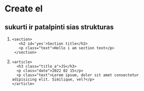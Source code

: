 # Create el

## sukurti ir patalpinti sias strukturas

1. ```
   <section>
      <h2 id='yes'>Section title</h2>
      <p class="text">Hello i am section text</p>
    </section>
   ```
2. ```
   <article>
     <h3 class="title_a">JS</h3>
     <p class="date">2022 02 15</p>
     <p class="text">Lorem ipsum, dolor sit amet consectetur adipisicing elit. Similique, vel?</p>
   </article>
   ```

